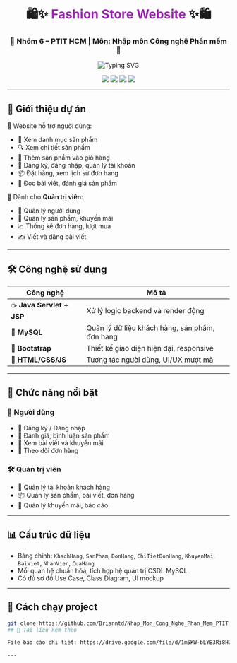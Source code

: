 <h1 align="center">
  🛍️✨ <span style="color:#9c27b0;">Fashion Store Website</span> ✨🛍️  
</h1>
<h3 align="center">🌟 Nhóm 6 – PTIT HCM | Môn: Nhập môn Công nghệ Phần mềm 🌟</h3>

<p align="center">
  <img src="https://readme-typing-svg.herokuapp.com/?font=Fira+Code&size=22&pause=1000&color=F77A52&center=true&vCenter=true&multiline=true&width=700&lines=🚀+Xây+dựng+website+bán+hàng+thời+trang;" alt="Typing SVG" />
</p>


<p align="center">
  <img src="https://img.shields.io/badge/Project-Fashion--Store--Website-blueviolet?style=for-the-badge" />
  <img src="https://img.shields.io/badge/Java-Servlet-orange?style=for-the-badge&logo=java" />
  <img src="https://img.shields.io/badge/Database-MySQL-blue?style=for-the-badge&logo=mysql" />
  <img src="https://img.shields.io/badge/Frontend-Bootstrap-purple?style=for-the-badge&logo=bootstrap" />
</p>

---

## 📌 Giới thiệu dự án

🎯 Website hỗ trợ người dùng:
- 📂 Xem danh mục sản phẩm
- 🔍 Xem chi tiết sản phẩm
- 🛒 Thêm sản phẩm vào giỏ hàng
- 🧾 Đăng ký, đăng nhập, quản lý tài khoản
- 📦 Đặt hàng, xem lịch sử đơn hàng
- 📰 Đọc bài viết, đánh giá sản phẩm

👑 Dành cho **Quản trị viên**:
- 👥 Quản lý người dùng
- 🎁 Quản lý sản phẩm, khuyến mãi
- 📈 Thống kê đơn hàng, lượt mua
- ✍️ Viết và đăng bài viết

---

## 🛠️ Công nghệ sử dụng

| Công nghệ | Mô tả |
|----------|-------|
| ☕ **Java Servlet + JSP** | Xử lý logic backend và render động |
| 🐬 **MySQL** | Quản lý dữ liệu khách hàng, sản phẩm, đơn hàng |
| 🎨 **Bootstrap** | Thiết kế giao diện hiện đại, responsive |
| 🧱 **HTML/CSS/JS** | Tương tác người dùng, UI/UX mượt mà |

---

## 📐 Chức năng nổi bật

### 👤 Người dùng
- 🔐 Đăng ký / Đăng nhập
- 💬 Đánh giá, bình luận sản phẩm
- 📖 Xem bài viết và khuyến mãi
- 🧾 Theo dõi đơn hàng

### 🛠️ Quản trị viên
- 👤 Quản lý tài khoản khách hàng
- 📦 Quản lý sản phẩm, bài viết, đơn hàng
- 🎯 Quản lý khuyến mãi, báo cáo

---

## 📊 Cấu trúc dữ liệu

- Bảng chính: `KhachHang`, `SanPham`, `DonHang`, `ChiTietDonHang`, `KhuyenMai`, `BaiViet`, `NhanVien`, `CuaHang`
- Mối quan hệ chuẩn hóa, tích hợp hệ quản trị CSDL MySQL
- Có đủ sơ đồ Use Case, Class Diagram, UI mockup

---

## 🚀 Cách chạy project

```bash
git clone https://github.com/Brianntd/Nhap_Mon_Cong_Nghe_Phan_Mem_PTIT.git
## 📌 Tài liệu kèm theo

File báo cáo chi tiết: https://drive.google.com/file/d/1m5KW-bLYB3Ri8HZj8TPbI45hrC01Io9l/view?usp=drive_link

--- 
